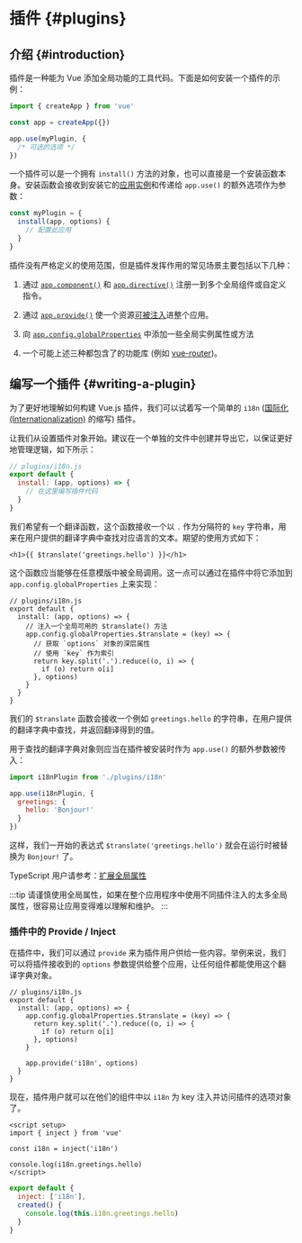 ﻿# 插件 {#plugins}

## 介绍 {#introduction}

插件是一种能为 Vue 添加全局功能的工具代码。下面是如何安装一个插件的示例：

```js
import { createApp } from 'vue'

const app = createApp({})

app.use(myPlugin, {
  /* 可选的选项 */
})
```

一个插件可以是一个拥有 `install()` 方法的对象，也可以直接是一个安装函数本身。安装函数会接收到安装它的[应用实例](/api/application.html)和传递给 `app.use()` 的额外选项作为参数：

```js
const myPlugin = {
  install(app, options) {
    // 配置此应用
  }
}
```

插件没有严格定义的使用范围，但是插件发挥作用的常见场景主要包括以下几种：

1. 通过 [`app.component()`](/api/application.html#app-component) 和 [`app.directive()`](/api/application.html#app-directive) 注册一到多个全局组件或自定义指令。

2. 通过 [`app.provide()`](/api/application.html#app-provide) 使一个资源[可被注入](/guide/components/provide-inject.html)进整个应用。

3. 向 [`app.config.globalProperties`](/api/application.html#app-config-globalproperties) 中添加一些全局实例属性或方法

4. 一个可能上述三种都包含了的功能库 (例如 [vue-router](https://github.com/vuejs/vue-router-next))。

## 编写一个插件 {#writing-a-plugin}

为了更好地理解如何构建 Vue.js 插件，我们可以试着写一个简单的 `i18n` ([国际化 (Internationalization)](https://en.wikipedia.org/wiki/Internationalization_and_localization) 的缩写) 插件。

让我们从设置插件对象开始。建议在一个单独的文件中创建并导出它，以保证更好地管理逻辑，如下所示：

```js
// plugins/i18n.js
export default {
  install: (app, options) => {
    // 在这里编写插件代码
  }
}
```

我们希望有一个翻译函数，这个函数接收一个以 `.` 作为分隔符的 `key` 字符串，用来在用户提供的翻译字典中查找对应语言的文本。期望的使用方式如下：

```vue-html
<h1>{{ $translate('greetings.hello') }}</h1>
```

这个函数应当能够在任意模版中被全局调用。这一点可以通过在插件中将它添加到 `app.config.globalProperties` 上来实现：

```js{4-11}
// plugins/i18n.js
export default {
  install: (app, options) => {
    // 注入一个全局可用的 $translate() 方法
    app.config.globalProperties.$translate = (key) => {
      // 获取 `options` 对象的深层属性
      // 使用 `key` 作为索引
      return key.split('.').reduce((o, i) => {
        if (o) return o[i]
      }, options)
    }
  }
}
```

我们的 `$translate` 函数会接收一个例如 `greetings.hello` 的字符串，在用户提供的翻译字典中查找，并返回翻译得到的值。

用于查找的翻译字典对象则应当在插件被安装时作为 `app.use()` 的额外参数被传入：

```js
import i18nPlugin from './plugins/i18n'

app.use(i18nPlugin, {
  greetings: {
    hello: 'Bonjour!'
  }
})
```

这样，我们一开始的表达式 `$translate('greetings.hello')` 就会在运行时被替换为 `Bonjour!` 了。

TypeScript 用户请参考：[扩展全局属性](/guide/typescript/options-api.html#augmenting-global-properties) <sup class="vt-badge ts" />

:::tip
请谨慎使用全局属性，如果在整个应用程序中使用不同插件注入的太多全局属性，很容易让应用变得难以理解和维护。
:::

### 插件中的 Provide / Inject

在插件中，我们可以通过 `provide` 来为插件用户供给一些内容。举例来说，我们可以将插件接收到的 `options` 参数提供给整个应用，让任何组件都能使用这个翻译字典对象。

```js{10}
// plugins/i18n.js
export default {
  install: (app, options) => {
    app.config.globalProperties.$translate = (key) => {
      return key.split('.').reduce((o, i) => {
        if (o) return o[i]
      }, options)
    }

    app.provide('i18n', options)
  }
}
```

现在，插件用户就可以在他们的组件中以 `i18n` 为 key 注入并访问插件的选项对象了。

<div class="composition-api">

```vue
<script setup>
import { inject } from 'vue'

const i18n = inject('i18n')

console.log(i18n.greetings.hello)
</script>
```

</div>
<div class="options-api">

```js
export default {
  inject: ['i18n'],
  created() {
    console.log(this.i18n.greetings.hello)
  }
}
```

</div>
